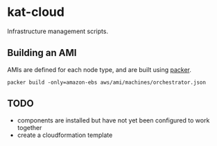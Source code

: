 # kat-cloud
Infrastructure management scripts.

## Building an AMI
AMIs are defined for each node type, and are built using [packer](https://packer.io).


    packer build -only=amazon-ebs aws/ami/machines/orchestrator.json

## TODO

- components are installed but have not yet been configured to work together
- create a cloudformation template
